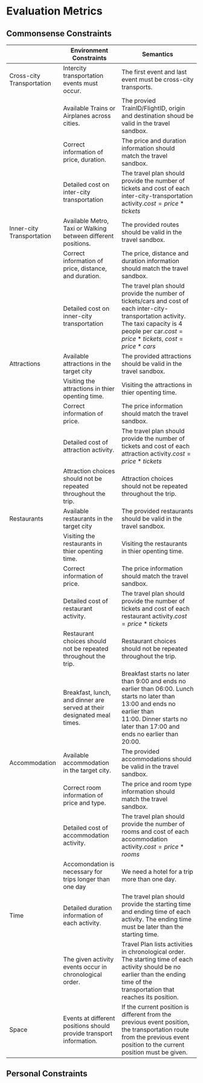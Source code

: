 # Evaluation Metrics

## Commonsense Constraints

|                           | Environment Constraints                                                 | Semantics                                                                                                                                                                                                |
| ------------------------- | ----------------------------------------------------------------------- | -------------------------------------------------------------------------------------------------------------------------------------------------------------------------------------------------------- |
| Cross-city Transportation | Intercity transportation events must occur.                             | The first event and last event must be cross-city transports.                                                                                                                                           |
|                           | Available Trains or Airplanes across cities.                            | The provied TrainID/FlightID, origin and destination shoud be valid in the travel sandbox.                                                                                                              |
|                           | Correct information of price, duration.                                 | The price and duration information should match the travel sandbox.                                                                                                                                      |
|                           | Detailed cost on inter-city transportation                              | The travel plan should provide the number of tickets and cost of each inter-city-transportation activity.$cost=price*tickets$                                                                          |
| Inner-city Transportation | Available Metro, Taxi or Walking between different positions.           | The provided routes should be valid in the travel sandbox.                                                                                                                                               |
|                           | Correct information of price, distance, and duration.                   | The price, distance and duration information should match the travel sandbox.                                                                                                                            |
|                           | Detailed cost on inner-city transportation                              | The travel plan should provide the number of tickets/cars and cost of each inter-city-transportation activity. The taxi capacity is 4 people per car.$cost=price*tickets$, $cost=price*cars$         |
| Attractions               | Available attractions in the target city                                | The provided attractions should be valid in the travel sandbox.                                                                                                                                          |
|                           | Visiting the attractions in thier openting time.                        | Visiting the attractions in thier openting time.                                                                                                                                                         |
|                           | Correct information of price.                                           | The price information should match the travel sandbox.                                                                                                                                                   |
|                           | Detailed cost of attraction activity.                                   | The travel plan should provide the number of tickets and cost of each attraction activity.$cost=price*tickets$                                                                                         |
|                           | Attraction choices should not be repeated throughout the trip.          | Attraction choices should not be repeated throughout the trip.                                                                                                                                           |
| Restaurants               | Available restaurants in the target city                                | The provided restaurants should be valid in the travel sandbox.                                                                                                                                          |
|                           | Visiting the restaurants in thier openting time.                        | Visiting the restaurants in thier openting time.                                                                                                                                                         |
|                           | Correct information of price.                                           | The price information should match the travel sandbox.                                                                                                                                                   |
|                           | Detailed cost of restaurant activity.                                   | The travel plan should provide the number of tickets and cost of each restaurant activity.$cost=price*tickets$                                                                                         |
|                           | Restaurant choices should not be repeated throughout the trip.          | Restaurant choices should not be repeated throughout the trip.                                                                                                                                           |
|                           | Breakfast, lunch, and dinner are served at their designated meal times. | Breakfast starts no later than 9:00 and ends no earlier than 06:00. Lunch starts no later than 13:00 and ends no earlier than 11:00. Dinner starts no later than 17:00 and ends no earlier than 20:00. |
| Accommodation             | Available accommodation in the target city.                             | The provided accommodations should be valid in the travel sandbox.                                                                                                                                       |
|                           | Correct room information of price and type.                             | The price and room type information should match the travel sandbox.                                                                                                                                     |
|                           | Detailed cost of accommodation activity.                                | The travel plan should provide the number of rooms and cost of each accommodation activity.$cost=price*rooms$                                                                                          |
|                           | Accomondation is necessary for trips longer than one day                | We need a hotel for a trip more than one day.                                                                                                                                                            |
| Time                      | Detailed duration information of each activity.                         | The travel plan should provide the starting time and ending time of each activity. The ending time must be later than the starting time.                                                                 |
|                           | The given activity events occur in chronological order.                 | Travel Plan lists activities in chronological order. The starting time of each activity should be no earlier than the ending time of the transportation that reaches its position.                       |
| Space                     | Events at different positions should provide transport information.     | If the current position is different from the previous event position, the transportation route from the previous event position to the current position must be given.                                  |

## Personal Constraints
